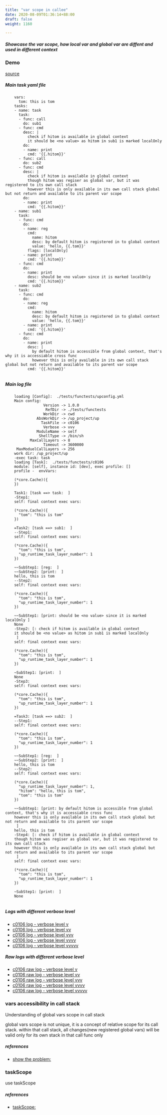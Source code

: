 ```yaml
---
title: "var scope in callee"
date: 2020-08-09T01:36:14+88:00
draft: false
weight: 1160

---
```


##### Showcase the var scope, how local var and global var are diffent and used in different context


### Demo








[source](https://github.com/upcmd/up/blob/master/tests/functests/c0106.yml)

##### Main task yaml file
```
    vars:
      tom: this is tom
    tasks:
    - name: task
      task:
      - func: call
        do: sub1
      - func: cmd
        desc: |
          check if hitom is available in global context
          it should be <no value> as hitom in sub1 is marked localOnly
        do:
        - name: print
          cmd: '{{.hitom}}'
      - func: call
        do: sub2
      - func: cmd
        desc: |
          check if hitom is available in global context
          though hitom was regiser as global var, but it was registered to its own call stack
          however this is only available in its own call stack global but not return and available to its parent var scope
        do:
        - name: print
          cmd: '{{.hitom}}'
    - name: sub1
      task:
      - func: cmd
        do:
        - name: reg
          cmd:
            name: hitom
            desc: by default hitom is registered in to global context
            value: 'hello, {{.tom}}'
          flags: [localOnly]
        - name: print
          cmd: '{{.hitom}}'
      - func: cmd
        do:
        - name: print
          desc: should be <no value> since it is marked localOnly
          cmd: '{{.hitom}}'
    - name: sub2
      task:
      - func: cmd
        do:
        - name: reg
          cmd:
            name: hitom
            desc: by default hitom is registered in to global context
            value: 'hello, {{.tom}}'
        - name: print
          cmd: '{{.hitom}}'
      - func: cmd
        do:
        - name: print
          desc: |
            by default hitom is accessible from global context, that's why it is accessiable cross func
            however this is only available in its own call stack global but not return and available to its parent var scope
          cmd: '{{.hitom}}'
    
```
##### Main log file
```
    loading [Config]:  ./tests/functests/upconfig.yml
    Main config:
                 Version -> 1.0.0
                  RefDir -> ./tests/functests
                 WorkDir -> cwd
              AbsWorkDir -> /up_project/up
                TaskFile -> c0106
                 Verbose -> vvv
              ModuleName -> self
               ShellType -> /bin/sh
           MaxCallLayers -> 8
                 Timeout -> 3600000
     MaxModuelCallLayers -> 256
    work dir: /up_project/up
    -exec task: task
    loading [Task]:  ./tests/functests/c0106
    module: [self], instance id: [dev], exec profile: []
    profile -  envVars:
    
    (*core.Cache)({
    })
    
    Task1: [task ==> task:  ]
    -Step1:
    self: final context exec vars:
    
    (*core.Cache)({
      "tom": "this is tom"
    })
    
    =Task2: [task ==> sub1:  ]
    --Step1:
    self: final context exec vars:
    
    (*core.Cache)({
      "tom": "this is tom",
      "up_runtime_task_layer_number": 1
    })
    
    ~~SubStep1: [reg:  ]
    ~~SubStep2: [print:  ]
    hello, this is tom
    --Step2:
    self: final context exec vars:
    
    (*core.Cache)({
      "tom": "this is tom",
      "up_runtime_task_layer_number": 1
    })
    
    ~~SubStep1: [print: should be <no value> since it is marked localOnly ]
    None
    -Step2: [: check if hitom is available in global context
    it should be <no value> as hitom in sub1 is marked localOnly
     ]
    self: final context exec vars:
    
    (*core.Cache)({
      "tom": "this is tom",
      "up_runtime_task_layer_number": 1
    })
    
    ~SubStep1: [print:  ]
    None
    -Step3:
    self: final context exec vars:
    
    (*core.Cache)({
      "tom": "this is tom",
      "up_runtime_task_layer_number": 1
    })
    
    =Task3: [task ==> sub2:  ]
    --Step1:
    self: final context exec vars:
    
    (*core.Cache)({
      "tom": "this is tom",
      "up_runtime_task_layer_number": 1
    })
    
    ~~SubStep1: [reg:  ]
    ~~SubStep2: [print:  ]
    hello, this is tom
    --Step2:
    self: final context exec vars:
    
    (*core.Cache)({
      "up_runtime_task_layer_number": 1,
      "hitom": "hello, this is tom",
      "tom": "this is tom"
    })
    
    ~~SubStep1: [print: by default hitom is accessible from global context, that's why it is accessiable cross func
    however this is only available in its own call stack global but not return and available to its parent var scope
     ]
    hello, this is tom
    -Step4: [: check if hitom is available in global context
    though hitom was regiser as global var, but it was registered to its own call stack
    however this is only available in its own call stack global but not return and available to its parent var scope
     ]
    self: final context exec vars:
    
    (*core.Cache)({
      "tom": "this is tom",
      "up_runtime_task_layer_number": 1
    })
    
    ~SubStep1: [print:  ]
    None
    
```


##### Logs with different verbose level
* [c0106 log - verbose level v](../../logs/c0106_v)
* [c0106 log - verbose level vv](../../logs/c0106_vv)
* [c0106 log - verbose level vvv](../../logs/c0106_vvvv)
* [c0106 log - verbose level vvvv](../../logs/c0106_vvvv)
* [c0106 log - verbose level vvvvv](../../logs/c0106_vvvvv)

##### Raw logs with different verbose level
* [c0106 raw log - verbose level v](../../reflogs/c0106_v.log)
* [c0106 raw log - verbose level vv](../../reflogs/c0106_vv.log)
* [c0106 raw log - verbose level vvv](../../reflogs/c0106_vvv.log)
* [c0106 raw log - verbose level vvvv](../../reflogs/c0106_vvvv.log)
* [c0106 raw log - verbose level vvvvv](../../reflogs/c0106_vvvvv.log)







### vars accessibility in call stack


Understanding of global vars scope in call stack

global vars scope is not unique, it is a concept of relative scope for its call stack. within that call stack, all changes(new registered global vars) will be valid only for its own stack in that call func only










##### references
* [show the problem:](../../test-debug/c0107)


### taskScope


use taskScope










##### references
* [taskScope:](../../test-debug/c0108)



